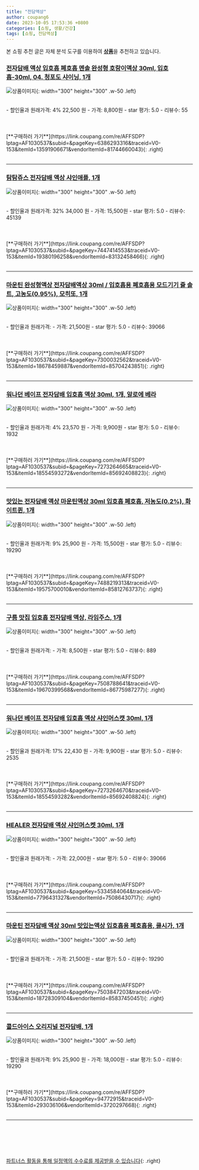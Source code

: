 ```yaml
---
title: "전담액상"
author: coupang6
date: 2023-10-05 17:53:36 +0800
categories: [쇼핑, 생활/건강]
tags: [쇼핑, 전담액상]
---
```


본 쇼핑 추천 글은 자체 분석 도구를 이용하여 [**상품**](https://link.coupang.com/a/bao1ui)을 추천하고 있습니다.

### [전자담배 액상 입호흡 폐호흡 멘솔 완성형 호랑이액상 30ml, 입호흡-30ml, 04. 청포도 샤이닝, 1개](https://link.coupang.com/re/AFFSDP?lptag=AF1030537&subid=&pageKey=6386293316&traceid=V0-153&itemId=13591906671&vendorItemId=81744660043)

![상품이미지](https://img1a.coupangcdn.com/image/coupang/list/adultProduct_plp.png){: width="300" height="300" .w-50 .left}


<br>
- 할인율과 원래가격: 4%  22,500   원
- 가격: 8,800원
- star 평가: 5.0
- 리뷰수: 55
<br>
<br>
<br>
<br>
[**구매하러 가기**](https://link.coupang.com/re/AFFSDP?lptag=AF1030537&subid=&pageKey=6386293316&traceid=V0-153&itemId=13591906671&vendorItemId=81744660043){: .right}
<br>
<br>

---

### [탐탐쥬스 전자담배 액상 샤인애플, 1개](https://link.coupang.com/re/AFFSDP?lptag=AF1030537&subid=&pageKey=7447414553&traceid=V0-153&itemId=19380196258&vendorItemId=83132458466)

![상품이미지](https://img1a.coupangcdn.com/image/coupang/list/adultProduct_plp.png){: width="300" height="300" .w-50 .left}


<br>
- 할인율과 원래가격: 32%  34,000   원
- 가격: 15,500원
- star 평가: 5.0
- 리뷰수: 45139
<br>
<br>
<br>
<br>
[**구매하러 가기**](https://link.coupang.com/re/AFFSDP?lptag=AF1030537&subid=&pageKey=7447414553&traceid=V0-153&itemId=19380196258&vendorItemId=83132458466){: .right}
<br>
<br>

---

### [마운틴 완성형액상 전자담배액상 30ml / 입호흡용 폐호흡용 모드기기 쥴 솔트, 고농도(0.95%), 모히또, 1개](https://link.coupang.com/re/AFFSDP?lptag=AF1030537&subid=&pageKey=7300032562&traceid=V0-153&itemId=18678459887&vendorItemId=85704243851)

![상품이미지](https://img1a.coupangcdn.com/image/coupang/list/adultProduct_plp.png){: width="300" height="300" .w-50 .left}


<br>
- 할인율과 원래가격: 
- 가격: 21,500원
- star 평가: 5.0
- 리뷰수: 39066
<br>
<br>
<br>
<br>
[**구매하러 가기**](https://link.coupang.com/re/AFFSDP?lptag=AF1030537&subid=&pageKey=7300032562&traceid=V0-153&itemId=18678459887&vendorItemId=85704243851){: .right}
<br>
<br>

---

### [워나던 베이프 전자담배 입호흡 액상 30ml, 1개, 알로에 베라](https://link.coupang.com/re/AFFSDP?lptag=AF1030537&subid=&pageKey=7273264665&traceid=V0-153&itemId=18554593272&vendorItemId=85692408823)

![상품이미지](https://img1a.coupangcdn.com/image/coupang/list/adultProduct_plp.png){: width="300" height="300" .w-50 .left}


<br>
- 할인율과 원래가격: 4%  23,570   원
- 가격: 9,900원
- star 평가: 5.0
- 리뷰수: 1932
<br>
<br>
<br>
<br>
[**구매하러 가기**](https://link.coupang.com/re/AFFSDP?lptag=AF1030537&subid=&pageKey=7273264665&traceid=V0-153&itemId=18554593272&vendorItemId=85692408823){: .right}
<br>
<br>

---

### [맛있는 전자담배 액상 마운틴액상 30ml 입호흡 폐호흡, 저농도(0.2%), 화이트퀸, 1개](https://link.coupang.com/re/AFFSDP?lptag=AF1030537&subid=&pageKey=7488219313&traceid=V0-153&itemId=19575700010&vendorItemId=85812763737)

![상품이미지](https://img1a.coupangcdn.com/image/coupang/list/adultProduct_plp.png){: width="300" height="300" .w-50 .left}


<br>
- 할인율과 원래가격: 9%  25,900   원
- 가격: 15,500원
- star 평가: 5.0
- 리뷰수: 19290
<br>
<br>
<br>
<br>
[**구매하러 가기**](https://link.coupang.com/re/AFFSDP?lptag=AF1030537&subid=&pageKey=7488219313&traceid=V0-153&itemId=19575700010&vendorItemId=85812763737){: .right}
<br>
<br>

---

### [구름 맛집 입호흡 전자담배 액상, 라임주스, 1개](https://link.coupang.com/re/AFFSDP?lptag=AF1030537&subid=&pageKey=7508788641&traceid=V0-153&itemId=19670399568&vendorItemId=86775987277)

![상품이미지](https://img1a.coupangcdn.com/image/coupang/list/adultProduct_plp.png){: width="300" height="300" .w-50 .left}


<br>
- 할인율과 원래가격: 
- 가격: 8,500원
- star 평가: 5.0
- 리뷰수: 889
<br>
<br>
<br>
<br>
[**구매하러 가기**](https://link.coupang.com/re/AFFSDP?lptag=AF1030537&subid=&pageKey=7508788641&traceid=V0-153&itemId=19670399568&vendorItemId=86775987277){: .right}
<br>
<br>

---

### [워나던 베이프 전자담배 입호흡 액상 샤인머스캣 30ml, 1개](https://link.coupang.com/re/AFFSDP?lptag=AF1030537&subid=&pageKey=7273264670&traceid=V0-153&itemId=18554593282&vendorItemId=85692408824)

![상품이미지](https://img1a.coupangcdn.com/image/coupang/list/adultProduct_plp.png){: width="300" height="300" .w-50 .left}


<br>
- 할인율과 원래가격: 17%  22,430   원
- 가격: 9,900원
- star 평가: 5.0
- 리뷰수: 2535
<br>
<br>
<br>
<br>
[**구매하러 가기**](https://link.coupang.com/re/AFFSDP?lptag=AF1030537&subid=&pageKey=7273264670&traceid=V0-153&itemId=18554593282&vendorItemId=85692408824){: .right}
<br>
<br>

---

### [HEALER 전자담배 액상 샤인머스켓 30ml, 1개](https://link.coupang.com/re/AFFSDP?lptag=AF1030537&subid=&pageKey=5334584064&traceid=V0-153&itemId=7796431327&vendorItemId=75086430717)

![상품이미지](https://img1a.coupangcdn.com/image/coupang/list/adultProduct_plp.png){: width="300" height="300" .w-50 .left}


<br>
- 할인율과 원래가격: 
- 가격: 22,000원
- star 평가: 5.0
- 리뷰수: 39066
<br>
<br>
<br>
<br>
[**구매하러 가기**](https://link.coupang.com/re/AFFSDP?lptag=AF1030537&subid=&pageKey=5334584064&traceid=V0-153&itemId=7796431327&vendorItemId=75086430717){: .right}
<br>
<br>

---

### [마운틴 전자담배 액상 30ml 맛있는액상 입호흡용 폐호흡용, 쿨시가, 1개](https://link.coupang.com/re/AFFSDP?lptag=AF1030537&subid=&pageKey=7503847203&traceid=V0-153&itemId=18728309104&vendorItemId=85837450451)

![상품이미지](https://img1a.coupangcdn.com/image/coupang/list/adultProduct_plp.png){: width="300" height="300" .w-50 .left}


<br>
- 할인율과 원래가격: 
- 가격: 21,500원
- star 평가: 5.0
- 리뷰수: 19290
<br>
<br>
<br>
<br>
[**구매하러 가기**](https://link.coupang.com/re/AFFSDP?lptag=AF1030537&subid=&pageKey=7503847203&traceid=V0-153&itemId=18728309104&vendorItemId=85837450451){: .right}
<br>
<br>

---

### [콜드아이스 오리지널 전자담배, 1개](https://link.coupang.com/re/AFFSDP?lptag=AF1030537&subid=&pageKey=94772915&traceid=V0-153&itemId=293036106&vendorItemId=3720297668)

![상품이미지](https://img1a.coupangcdn.com/image/coupang/list/adultProduct_plp.png){: width="300" height="300" .w-50 .left}


<br>
- 할인율과 원래가격: 9%  25,900   원
- 가격: 18,000원
- star 평가: 5.0
- 리뷰수: 19290
<br>
<br>
<br>
<br>
[**구매하러 가기**](https://link.coupang.com/re/AFFSDP?lptag=AF1030537&subid=&pageKey=94772915&traceid=V0-153&itemId=293036106&vendorItemId=3720297668){: .right}
<br>
<br>

---
<br><br><br><br><br> [파트너스 활동을 통해 일정액의 수수료를 제공받을 수 있습니다](https://link.coupang.com/a/bao1ui){: .right}